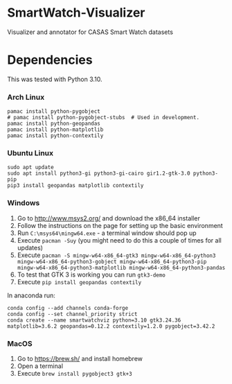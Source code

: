# SmartWatch-Visualizer
Visualizer and annotator for CASAS Smart Watch datasets


# Dependencies
This was tested with Python 3.10.

### Arch Linux
```commandline
pamac install python-pygobject
# pamac install python-pygobject-stubs  # Used in development.
pamac install python-geopandas
pamac install python-matplotlib
pamac install python-contextily
```

### Ubuntu Linux
```commandline
sudo apt update
sudo apt install python3-gi python3-gi-cairo gir1.2-gtk-3.0 python3-pip
pip3 install geopandas matplotlib contextily
```

### Windows
1. Go to http://www.msys2.org/ and download the x86_64 installer
2. Follow the instructions on the page for setting up the basic environment
3. Run `C:\msys64\mingw64.exe` - a terminal window should pop up
4. Execute `pacman -Suy` (you might need to do this a couple of times for all updates)
5. Execute `pacman -S mingw-w64-x86_64-gtk3 mingw-w64-x86_64-python3 mingw-w64-x86_64-python3-gobject mingw-w64-x86_64-python3-pip mingw-w64-x86_64-python3-matplotlib mingw-w64-x86_64-python3-pandas`
6. To test that GTK 3 is working you can run `gtk3-demo`
7. Execute `pip install geopandas contextily`

In anaconda run:
```
conda config --add channels conda-forge
conda config --set channel_priority strict
conda create --name smartwatchviz python=3.10 gtk3.24.36 matplotlib=3.6.2 geopandas=0.12.2 contextily=1.2.0 pygobject=3.42.2
```

### MacOS
1. Go to https://brew.sh/ and install homebrew
2. Open a terminal
3. Execute `brew install pygobject3 gtk+3`
